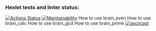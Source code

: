 ### Hexlet tests and linter status:
[![Actions Status](https://github.com/FillEvans/python-project-49/workflows/hexlet-check/badge.svg)](https://github.com/FillEvans/python-project-49/actions)
[![Maintainability](https://api.codeclimate.com/v1/badges/fe0ecd00b775309f6b76/maintainability)](https://codeclimate.com/github/FillEvans/python-project-49/maintainability)
How to use brain_even
<a href=https://asciinema.org/a/FSG0qqtTbeZyXlRrs2nYRn3Mq></a>
How to use brain_calc
<a href=https://asciinema.org/a/YncF11rQ1YS5O7IylhRe3VMMu></a>
How to use brain_gcd
<a href=https://asciinema.org/a/9YniWwAnQZWvZxxtYLigL2Xc5></a>
How to use brain_prime
[![asciicast](https://asciinema.org/a/7g91Bj8LVubcJr1GhYgjPc0hp.svg)](https://asciinema.org/a/7g91Bj8LVubcJr1GhYgjPc0hp)
